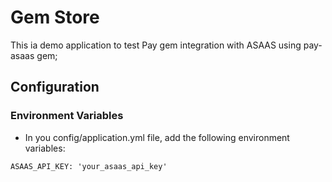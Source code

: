 # Gem Store

This ia demo application to test Pay gem integration with ASAAS using pay-asaas gem;

## Configuration

### Environment Variables

- In you config/application.yml file, add the following environment variables:

```
ASAAS_API_KEY: 'your_asaas_api_key'
```


